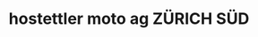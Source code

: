 ---
title: "hostettler moto ag ZÜRICH SÜD"
url: /adliswil/hostettler-moto-ag-zuerich-sued/
shop: Motorrad
---